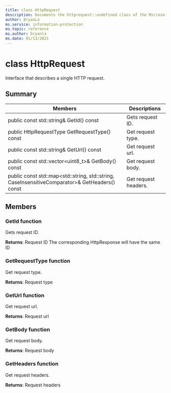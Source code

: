 ```yaml
---
title: class HttpRequest 
description: Documents the httprequest::undefined class of the Microsoft Information Protection (MIP) SDK.
author: BryanLa
ms.service: information-protection
ms.topic: reference
ms.author: bryanla
ms.date: 01/13/2021
---
```


# class HttpRequest 
Interface that describes a single HTTP request.
  
## Summary
 Members                        | Descriptions                                
--------------------------------|---------------------------------------------
public const std::string& GetId() const  |  Gets request ID.
public HttpRequestType GetRequestType() const  |  Get request type.
public const std::string& GetUrl() const  |  Get request url.
public const std::vector\<uint8_t\>& GetBody() const  |  Get request body.
public const std::map\<std::string, std::string, CaseInsensitiveComparator\>& GetHeaders() const  |  Get request headers.
  
## Members
  
### GetId function
Gets request ID.

  
**Returns**: Request ID
The corresponding HttpResponse will have the same ID
  
### GetRequestType function
Get request type.

  
**Returns**: Request type
  
### GetUrl function
Get request url.

  
**Returns**: Request url
  
### GetBody function
Get request body.

  
**Returns**: Request body
  
### GetHeaders function
Get request headers.

  
**Returns**: Request headers